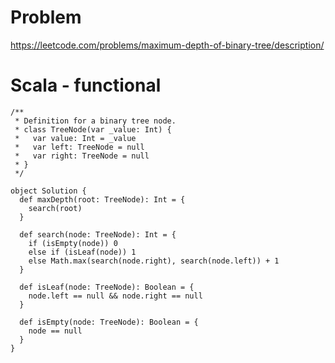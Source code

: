 # Problem
https://leetcode.com/problems/maximum-depth-of-binary-tree/description/

# Scala - functional
```
/**
 * Definition for a binary tree node.
 * class TreeNode(var _value: Int) {
 *   var value: Int = _value
 *   var left: TreeNode = null
 *   var right: TreeNode = null
 * }
 */

object Solution {
  def maxDepth(root: TreeNode): Int = {
    search(root)
  }

  def search(node: TreeNode): Int = {
    if (isEmpty(node)) 0 
    else if (isLeaf(node)) 1
    else Math.max(search(node.right), search(node.left)) + 1
  }

  def isLeaf(node: TreeNode): Boolean = {
    node.left == null && node.right == null
  }

  def isEmpty(node: TreeNode): Boolean = {
    node == null
  }
}
```


